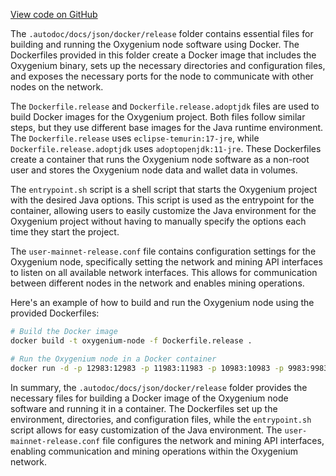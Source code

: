 [View code on GitHub](https://github.com/oxygenium/oxygenium/.autodoc/docs/json/docker/release)

The `.autodoc/docs/json/docker/release` folder contains essential files for building and running the Oxygenium node software using Docker. The Dockerfiles provided in this folder create a Docker image that includes the Oxygenium binary, sets up the necessary directories and configuration files, and exposes the necessary ports for the node to communicate with other nodes on the network.

The `Dockerfile.release` and `Dockerfile.release.adoptjdk` files are used to build Docker images for the Oxygenium project. Both files follow similar steps, but they use different base images for the Java runtime environment. The `Dockerfile.release` uses `eclipse-temurin:17-jre`, while `Dockerfile.release.adoptjdk` uses `adoptopenjdk:11-jre`. These Dockerfiles create a container that runs the Oxygenium node software as a non-root user and stores the Oxygenium node data and wallet data in volumes.

The `entrypoint.sh` script is a shell script that starts the Oxygenium project with the desired Java options. This script is used as the entrypoint for the container, allowing users to easily customize the Java environment for the Oxygenium project without having to manually specify the options each time they start the project.

The `user-mainnet-release.conf` file contains configuration settings for the Oxygenium node, specifically setting the network and mining API interfaces to listen on all available network interfaces. This allows for communication between different nodes in the network and enables mining operations.

Here's an example of how to build and run the Oxygenium node using the provided Dockerfiles:

```bash
# Build the Docker image
docker build -t oxygenium-node -f Dockerfile.release .

# Run the Oxygenium node in a Docker container
docker run -d -p 12983:12983 -p 11983:11983 -p 10983:10983 -p 9983:9983 -v /path/to/data:/oxygenium-home/.oxygenium -v /path/to/wallets:/oxygenium-home/.oxygenium-wallets oxygenium-node
```

In summary, the `.autodoc/docs/json/docker/release` folder provides the necessary files for building a Docker image of the Oxygenium node software and running it in a container. The Dockerfiles set up the environment, directories, and configuration files, while the `entrypoint.sh` script allows for easy customization of the Java environment. The `user-mainnet-release.conf` file configures the network and mining API interfaces, enabling communication and mining operations within the Oxygenium network.
